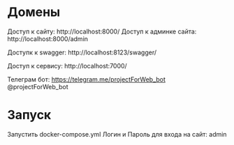 # Домены
Доступ к сайту: http://localhost:8000/
Доступ к админке сайта: http://localhost:8000/admin

Доступк к swagger: http://localhost:8123/swagger/

Доступ к сервису: http://localhost:7000/

Телеграм бот: https://telegram.me/projectForWeb_bot
             @projectForWeb_bot

# Запуск 
Запустить docker-compose.yml
Логин и Пароль для входа на сайт: admin